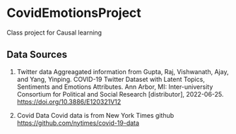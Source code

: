 # CovidEmotionsProject
Class project for Causal learning


## Data Sources 

1. Twitter data 
	Aggreagated information from Gupta, Raj, Vishwanath, Ajay, and Yang, Yinping. COVID-19 Twitter Dataset with Latent Topics, Sentiments and Emotions Attributes. Ann Arbor, MI: Inter-university Consortium for Political and Social Research [distributor], 2022-06-25. https://doi.org/10.3886/E120321V12 

2. Covid Data 
	Covid data is from New York Times github https://github.com/nytimes/covid-19-data 
